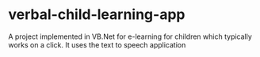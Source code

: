 # verbal-child-learning-app
A project implemented in VB.Net for e-learning for children which typically works on a click. It  uses the text to speech application  
